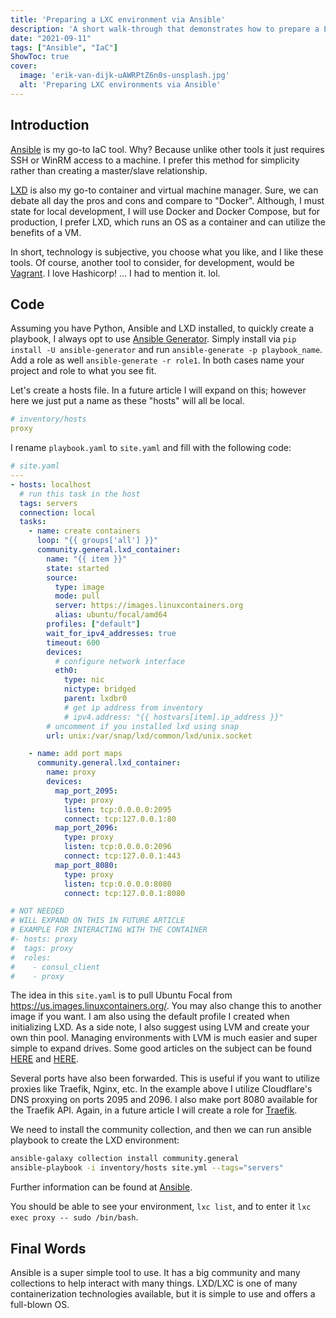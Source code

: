```yaml
---
title: 'Preparing a LXC environment via Ansible'
description: 'A short walk-through that demonstrates how to prepare a LXC environment via Ansible.'
date: "2021-09-11"
tags: ["Ansible", "IaC"]
ShowToc: true
cover:
  image: 'erik-van-dijk-uAWRPtZ6n0s-unsplash.jpg'
  alt: 'Preparing LXC environments via Ansible'
---
```


## Introduction
[Ansible](https://www.ansible.com/) is my go-to IaC tool. Why? Because unlike other tools it just requires SSH or WinRM access to a machine. I prefer this 
method for simplicity rather than creating a master/slave relationship. 

[LXD](https://linuxcontainers.org/lxd/introduction/) is also my go-to container and virtual machine manager. Sure, we can debate all day the pros and cons 
and compare to "Docker". Although, I must state for local development, I will use Docker and Docker Compose, but for production, I prefer LXD, which runs 
an OS as a container and can utilize the benefits of a VM.

In short, technology is subjective, you choose what you like, and I like these tools. Of course, another tool to consider, for development, would be [Vagrant](https://www.vagrantup.com/).
I love Hashicorp! ... I had to mention it. lol.

## Code
Assuming you have Python, Ansible and LXD installed, to quickly create a playbook, I always opt to use [Ansible Generator](https://github.com/kkirsche/ansible-generator). Simply install via
`pip install -U ansible-generator` and run `ansible-generate -p playbook_name`. Add a role as well `ansible-generate -r role1`. 
In both cases name your project and role to what you see fit.

Let's create a hosts file. In a future article I will expand on this; however here we just put a name as these "hosts" will all be local.

```yaml
# inventory/hosts
proxy
```

I rename `playbook.yaml` to `site.yaml` and fill with the following code:

```yaml
# site.yaml
---
- hosts: localhost
  # run this task in the host
  tags: servers
  connection: local
  tasks:
    - name: create containers
      loop: "{{ groups['all'] }}"
      community.general.lxd_container:
        name: "{{ item }}"
        state: started
        source:
          type: image
          mode: pull
          server: https://images.linuxcontainers.org
          alias: ubuntu/focal/amd64
        profiles: ["default"]
        wait_for_ipv4_addresses: true
        timeout: 600
        devices:
          # configure network interface
          eth0:
            type: nic
            nictype: bridged
            parent: lxdbr0
            # get ip address from inventory
            # ipv4.address: "{{ hostvars[item].ip_address }}"
        # uncomment if you installed lxd using snap
        url: unix:/var/snap/lxd/common/lxd/unix.socket

    - name: add port maps
      community.general.lxd_container:
        name: proxy
        devices:
          map_port_2095:
            type: proxy
            listen: tcp:0.0.0.0:2095
            connect: tcp:127.0.0.1:80
          map_port_2096:
            type: proxy
            listen: tcp:0.0.0.0:2096
            connect: tcp:127.0.0.1:443
          map_port_8080:
            type: proxy
            listen: tcp:0.0.0.0:8080
            connect: tcp:127.0.0.1:8080

# NOT NEEDED
# WILL EXPAND ON THIS IN FUTURE ARTICLE
# EXAMPLE FOR INTERACTING WITH THE CONTAINER
#- hosts: proxy
#  tags: proxy
#  roles:
#    - consul_client
#    - proxy
```

The idea in this `site.yaml` is to pull Ubuntu Focal from https://us.images.linuxcontainers.org/. You may also change this to another image if you want. I am also 
using the default profile I created when initializing LXD. As a side note, I also suggest using LVM and create your own thin pool. Managing environments with LVM is much easier
and super simple to expand drives. Some good articles on the subject can be found [HERE](https://www.pither.com/simon/blog/2018/09/28/lxd-lvm-thinpool-setup) and [HERE](https://askubuntu.com/questions/1222407/setup-lxd-storage-thin-pool-on-an-existing-lvm-volume-group-of-the-host).

Several ports have also been forwarded. This is useful if you want to utilize proxies like Traefik, Nginx, etc. In the example above I utilize Cloudflare's DNS proxying on ports
2095 and 2096. I also make port 8080 available for the Traefik API. Again, in a future article I will create a role for [Traefik](https://traefik.io/).

We need to install the community collection, and then we can run ansible playbook to create the LXD environment:

```bash
ansible-galaxy collection install community.general
ansible-playbook -i inventory/hosts site.yml --tags="servers"
```

Further information can be found at [Ansible](https://docs.ansible.com/ansible/latest/collections/community/general/lxd_container_module.html).

You should be able to see your environment, `lxc list`, and to enter it `lxc exec proxy -- sudo /bin/bash`.

## Final Words
Ansible is a super simple tool to use. It has a big community and many collections to help 
interact with many things. LXD/LXC is one of many containerization technologies available, 
but it is simple to use and offers a full-blown OS.
